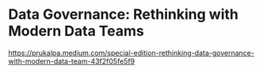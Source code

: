 # Data Governance: Rethinking with Modern Data Teams

https://prukalpa.medium.com/special-edition-rethinking-data-governance-with-modern-data-team-43f2f05fe5f9
